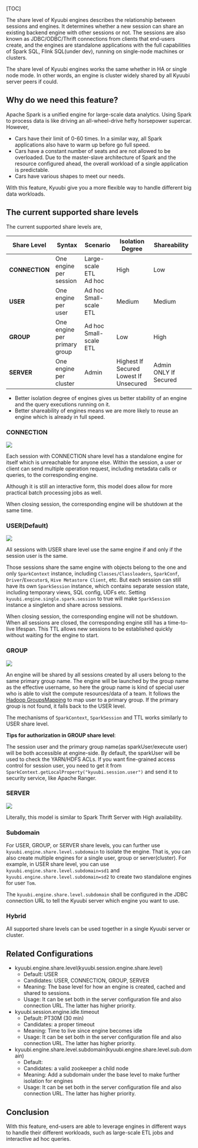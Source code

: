 [TOC]


The share level of Kyuubi engines describes the relationship between sessions and engines.
It determines whether a new session can share an existing backend engine with other sessions or not.
The sessions are also known as JDBC/ODBC/Thrift connections from clients that end-users create, and the engines are standalone applications with the full capabilities of Spark SQL, Flink SQL(under dev), running on single-node machines or clusters.

The share level of Kyuubi engines works the same whether in HA or single node mode.
In other words, an engine is cluster widely shared by all Kyuubi server peers if could.

## Why do we need this feature?

Apache Spark is a unified engine for large-scale data analytics.
Using Spark to process data is like driving an all-wheel-drive hefty horsepower supercar.
However,

- Cars have their limit of 0-60 times.
  In a similar way, all Spark applications also have to warm up before go full speed.
- Cars have a constant number of seats and are not allowed to be overloaded.
  Due to the master-slave architecture of Spark and the resource configured ahead, the overall workload of a single application is predictable.
- Cars have various shapes to meet our needs.

With this feature, Kyuubi give you a more flexible way to handle different big data workloads.

## The current supported share levels

The current supported share levels are,

|  Share Level   |            Syntax            |           Scenario           |               Isolation Degree               |     Shareability      |
|----------------|------------------------------|------------------------------|----------------------------------------------|-----------------------|
| **CONNECTION** | One engine per session       | Large-scale ETL </br> Ad hoc | High                                         | Low                   |
| **USER**       | One engine per user          | Ad hoc </br> Small-scale ETL | Medium                                       | Medium                |
| **GROUP**      | One engine per primary group | Ad hoc </br> Small-scale ETL | Low                                          | High                  |
| **SERVER**     | One engine per cluster       | Admin                        | Highest If Secured </br> Lowest If Unsecured | Admin ONLY If Secured |

- Better isolation degree of engines gives us better stability of an engine and the query executions running on it.
- Better shareability of engines means we are more likely to reuse an engine which is already in full speed.

### CONNECTION

![](https://cdn.north.devlive.org/images/2024/07/14/17209696833744.jpg)

Each session with CONNECTION share level has a standalone engine for itself which is unreachable for anyone else.
Within the session, a user or client can send multiple operation request, including metadata calls or queries, to the corresponding engine.

Although it is still an interactive form, this model does allow for more practical batch processing jobs as well.

When closing session, the corresponding engine will be shutdown at the same time.

### USER(Default)

![](https://cdn.north.devlive.org/images/2024/07/14/17209697585162.jpg)

All sessions with USER share level use the same engine if and only if the session user is the same.

Those sessions share the same engine with objects belong to the one and only `SparkContext` instance, including `Classes/Classloaders`, `SparkConf`, `Driver`/`Executor`s, `Hive Metastore Client`, etc.
But each session can still have its own `SparkSession` instance, which contains separate session state, including temporary views, SQL config, UDFs etc.
Setting `kyuubi.engine.single.spark.session` to true will make `SparkSession` instance a singleton and share across sessions.

When closing session, the corresponding engine will not be shutdown.
When all sessions are closed, the corresponding engine still has a time-to-live lifespan.
This TTL allows new sessions to be established quickly without waiting for the engine to start.

### GROUP

![](https://cdn.north.devlive.org/images/2024/07/14/17209697938664.jpg)

An engine will be shared by all sessions created by all users belong to the same primary group name.
The engine will be launched by the group name as the effective username, so here the group name is kind of special user who is able to visit the compute resources/data of a team.
It follows the [Hadoop GroupsMapping](https://hadoop.apache.org/docs/current/hadoop-project-dist/hadoop-common/GroupsMapping.html) to map user to a primary group. If the primary group is not found, it falls back to the USER level.

The mechanisms of `SparkContext`, `SparkSession` and TTL works similarly to USER share level.

**Tips for authorization in GROUP share level**:

The session user and the primary group name(as sparkUser/execute user) will be both accessible at engine-side.
By default, the sparkUser will be used to check the YARN/HDFS ACLs.
If you want fine-grained access control for session user, you need to get it from `SparkContext.getLocalProperty("kyuubi.session.user")` and send it to security service, like Apache Ranger.

### SERVER

![](https://cdn.north.devlive.org/images/2024/07/14/17209698223626.jpg)

Literally, this model is similar to Spark Thrift Server with High availability.

### Subdomain

For USER, GROUP, or SERVER share levels, you can further use `kyuubi.engine.share.level.subdomain` to isolate the engine.
That is, you can also create multiple engines for a single user, group or server(cluster).
For example, in USER share level, you can use `kyuubi.engine.share.level.subdomain=sd1` and `kyuubi.engine.share.level.subdomain=sd2` to create two standalone engines for user `Tom`.

The `kyuubi.engine.share.level.subdomain` shall be configured in the JDBC connection URL to tell the Kyuubi server which engine you want to use.

### Hybrid

All supported share levels can be used together in a single Kyuubi server or cluster.

## Related Configurations

- kyuubi.engine.share.level(kyuubi.session.engine.share.level)
    - Default: USER
    - Candidates: USER, CONNECTION, GROUP, SERVER
    - Meaning: The base level for how an engine is created, cached and shared to sessions.
    - Usage: It can be set both in the server configuration file and also connection URL. The latter has higher priority.
- kyuubi.session.engine.idle.timeout
    - Default: PT30M (30 min)
    - Candidates: a proper timeout
    - Meaning: Time to live since engine becomes idle
    - Usage: It can be set both in the server configuration file and also connection URL. The latter has higher priority.
- kyuubi.engine.share.level.subdomain(kyuubi.engine.share.level.sub.domain)
    - Default: <none>
    - Candidates: a valid zookeeper a child node
    - Meaning: Add a subdomain under the base level to make further isolation for engines
    - Usage: It can be set both in the server configuration file and also connection URL. The latter has higher priority.

## Conclusion

With this feature, end-users are able to leverage engines in different ways to handle their different workloads, such as large-scale ETL jobs and interactive ad hoc queries.

